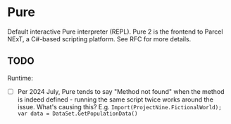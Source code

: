 ﻿# Pure

Default interactive Pure interpreter (REPL). Pure 2 is the frontend to Parcel NExT, a C#-based scripting platform. See RFC for more details.

## TODO

Runtime:

- [ ] Per 2024 July, Pure tends to say "Method not found" when the method is indeed defined - running the same script twice works around the issue. What's causing this? E.g. `Import(ProjectNine.FictionalWorld); var data = DataSet.GetPopulationData()`